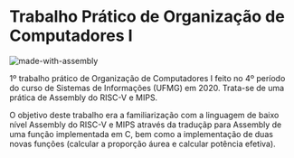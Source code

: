 # Trabalho Prático de Organização de Computadores I
![made-with-assembly](https://img.shields.io/badge/Made%20with-Assembly-1f425f.svg?logo=risc-v)

1º trabalho prático de Organização de Computadores I feito no 4º período do curso de Sistemas de Informações (UFMG) em 2020. Trata-se de uma prática de Assembly do RISC-V e MIPS.

O objetivo deste trabalho era a familiarização com a linguagem de baixo nível Assembly do RISC-V e MIPS através da traduçãp para Assembly de uma função implementada em C, bem como a implementação de duas novas funções (calcular a proporção áurea e calcular potência efetiva).
